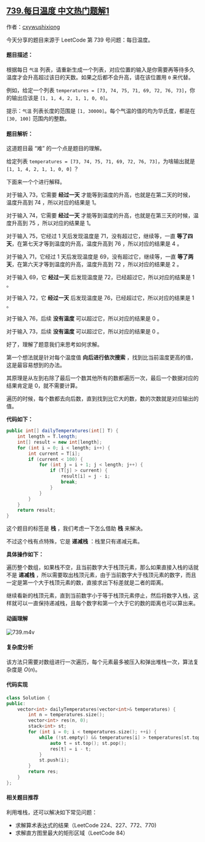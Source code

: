 ## [739.每日温度 中文热门题解1](https://leetcode.cn/problems/daily-temperatures/solutions/100000/leetcode-tu-jie-739mei-ri-wen-du-by-misterbooo)

作者：[cxywushixiong](https://leetcode.cn/u/cxywushixiong)

今天分享的题目来源于 LeetCode 第 739 号问题：每日温度。

#### 题目描述：

根据每日 `气温` 列表，请重新生成一个列表，对应位置的输入是你需要再等待多久温度才会升高超过该日的天数。如果之后都不会升高，请在该位置用 `0` 来代替。

例如，给定一个列表 `temperatures = [73, 74, 75, 71, 69, 72, 76, 73]`，你的输出应该是 `[1, 1, 4, 2, 1, 1, 0, 0]`。

提示：`气温` 列表长度的范围是 `[1, 30000]`。每个气温的值的均为华氏度，都是在 `[30, 100]` 范围内的整数。

#### 题目解析：

这道题目最 “难” 的一个点是题目的理解。

给定列表 `temperatures = [73, 74, 75, 71, 69, 72, 76, 73]`，为啥输出就是 `[1, 1, 4, 2, 1, 1, 0, 0]`  ？

下面来一个个进行解释。

对于输入 73，它需要 **经过一天** 才能等到温度的升高，也就是在第二天的时候，温度升高到 74 ，所以对应的结果是 1。

对于输入 74，它需要 **经过一天** 才能等到温度的升高，也就是在第三天的时候，温度升高到 75 ，所以对应的结果是 1。

对于输入 75，它经过 1 天后发现温度是 71，没有超过它，继续等，一直 **等了四天**，在第七天才等到温度的升高，温度升高到 76 ，所以对应的结果是 4 。

对于输入 71，它经过 1 天后发现温度是 69，没有超过它，继续等，一直 **等了两天**，在第六天才等到温度的升高，温度升高到 72 ，所以对应的结果是 2 。

对于输入 69，它 **经过一天** 后发现温度是 72，已经超过它，所以对应的结果是 1 。

对于输入 72，它 **经过一天** 后发现温度是 76，已经超过它，所以对应的结果是 1 。

对于输入 76，后续 **没有温度** 可以超过它，所以对应的结果是 0 。

对于输入 73，后续 **没有温度** 可以超过它，所以对应的结果是 0 。

好了，理解了题意我们来思考如何求解。

第一个想法就是针对每个温度值 **向后进行依次搜索** ，找到比当前温度更高的值，这是最容易想到的办法。

其原理是从左到右除了最后一个数其他所有的数都遍历一次，最后一个数据对应的结果肯定是 0，就不需要计算。

遍历的时候，每个数都去向后数，直到找到比它大的数，数的次数就是对应输出的值。

**代码如下：**

```Java []
public int[] dailyTemperatures(int[] T) {
    int length = T.length;
    int[] result = new int[length];
    for (int i = 0; i < length; i++) {
        int current = T[i];
        if (current < 100) {
            for (int j = i + 1; j < length; j++) {
                if (T[j] > current) {
                    result[i] = j - i;
                    break;
                }
            }
        }
    }
    return result;
}
```

这个题目的标签是 **栈** ，我们考虑一下怎么借助 **栈** 来解决。

不过这个栈有点特殊，它是 **递减栈** ：栈里只有递减元素。

**具体操作如下：**

遍历整个数组，如果栈不空，且当前数字大于栈顶元素，那么如果直接入栈的话就不是 **递减栈** ，所以需要取出栈顶元素，由于当前数字大于栈顶元素的数字，而且一定是第一个大于栈顶元素的数，直接求出下标差就是二者的距离。

继续看新的栈顶元素，直到当前数字小于等于栈顶元素停止，然后将数字入栈，这样就可以一直保持递减栈，且每个数字和第一个大于它的数的距离也可以算出来。

#### 动画理解


![739.m4v](c868335a-e5fd-40e2-913d-d0c8436cb5c8)



#### 复杂度分析

该方法只需要对数组进行一次遍历，每个元素最多被压入和弹出堆栈一次，算法复杂度是 $O(n)$。



#### 代码实现

```c++ []
class Solution {
public:
    vector<int> dailyTemperatures(vector<int>& temperatures) {
        int n = temperatures.size();
        vector<int> res(n, 0);
        stack<int> st;
        for (int i = 0; i < temperatures.size(); ++i) {
            while (!st.empty() && temperatures[i] > temperatures[st.top()]) {
                auto t = st.top(); st.pop();
                res[t] = i - t;
            }
            st.push(i);
        }
        return res;
    }
};
```

#### 相关题目推荐

利用堆栈，还可以解决如下常见问题：

- 求解算术表达式的结果（LeetCode 224、227、772、770)
- 求解直方图里最大的矩形区域（LeetCode 84）





